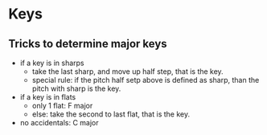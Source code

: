 # Keys
## Tricks to determine major keys
- if a key is in sharps
  - take the last sharp, and move up half step, that is the key.
  - special rule: if the pitch half setp above is defined as sharp, than the pitch with sharp is the key.
- if a key is in flats
  - only 1 flat: F major
  - else: take the second to last flat, that is the key.
- no accidentals: C major
